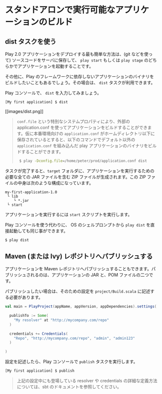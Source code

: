 <!-- translated -->
<!--
# Creating a standalone version of your application
-->
# スタンドアロンで実行可能なアプリケーションのビルド

<!--
## Using the dist task
-->
## dist タスクを使う

<!--
The simplest way to deploy a Play 2.0 application is to retrieve the source (typically via a git workflow) on the server and to use either `play start` or `play stage` to start it in place.

However, you sometimes need to build a binary version of your application and deploy it to the server without any dependencies on Play itself. You can do this with the `dist` task.

In the Play console, simply type `dist`:
-->
Play 2.0 アプリケーションをデプロイする最も簡単な方法は、(git などを使って) ソースコードをサーバに保存して、 `play start` もしくは `play stage` のどちらかでアプリケーションを起動することです。

その他に、Play のフレームワークに依存しないアプリケーションのバイナリをビルドしたいこともあるでしょう。その場合は、 `dist` タスクが利用できます。

Play コンソールで、 `dist` を入力してみましょう。

```bash
[My first application] $ dist
```

[[images/dist.png]]

<!--
> one can easily use an external application.conf by using a special system property called ```conf.file```, so assuming your production ```application.conf``` is stored under your home directory, the following command should create a play distribution using the custom ```application.conf```:_ 
-->
> ```conf.file``` という特別なシステムプロパティにより、外部の application.conf を使ってアプリケーションをビルドすることができます。仮に本番環境向けの ```application.conf``` がホームディレクトリ以下に保存されているとすると、以下のコマンドでデフォルト以外の ```application.conf``` を組み込んだ play アプリケーションのバイナリをビルドすることができます。
> ```bash
>  $ play -Dconfig.file=/home/peter/prod/application.conf dist 
> ```

<!--
This produces a ZIP file containing all JAR files needed to run your application in the `target` folder of your application, the ZIP file’s contents are organized as:
-->
タスクが完了すると、`target` フォルダに、アプリケーションを実行するための必要な全ての JAR ファイルを含む ZIP ファイルが生成されます。この ZIP ファイルの中身は次のような構成になっています。

```
my-first-application-1.0
 └ lib
    └ *.jar
 └ start
```

<!--
You can use the generated `start` script to run your application.
-->
アプリケーションを実行するには `start` スクリプトを実行します。

<!--
Alternatively you can run `play dist` directly from your OS shell prompt, which does the same thing:
-->
Play コンソールを使う代わりに、 OS のシェルプロンプトから `play dist` を直接起動しても同じ事ができます。

```bash
$ play dist
```

<!--
## Publishing to a Maven (or Ivy) repository
-->
## Maven (または Ivy) レポジトリへパブリッシュする

<!--
You can also publish your application to a Maven repository. This publishes both the JAR file containing your application and the corresponding POM file.
-->
アプリケーションを Maven レポジトリへパブリッシュすることもできます。パブリッシュされるのは、アプリケーションの JAR と、POM ファイルの二つです。

<!--
You have to configure the repository you want to publish to, in the `project/Build.scala` file:
-->
パブリッシュしたい場合は、そのための設定を `project/Build.scala` に記述する必要があります。

```scala
val main = PlayProject(appName, appVersion, appDependencies).settings(
  
  publishTo := Some(
    "My resolver" at "http://mycompany.com/repo"
  )
  
  credentials += Credentials(
    "Repo", "http://mycompany.com/repo", "admin", "admin123"
  )
  
)
```

<!--
Then in the Play console, use the `publish` task:
-->
設定を記述したら、Play コンソールで `publish` タスクを実行します。

```bash
[My first application] $ publish
```

<!--
> Check the sbt documentation to get more information about the resolvers and credentials definition.
-->
> 上記の設定中にも登場している resolver や credentials の詳細な定義方法については、sbt のドキュメントを参照してください。
